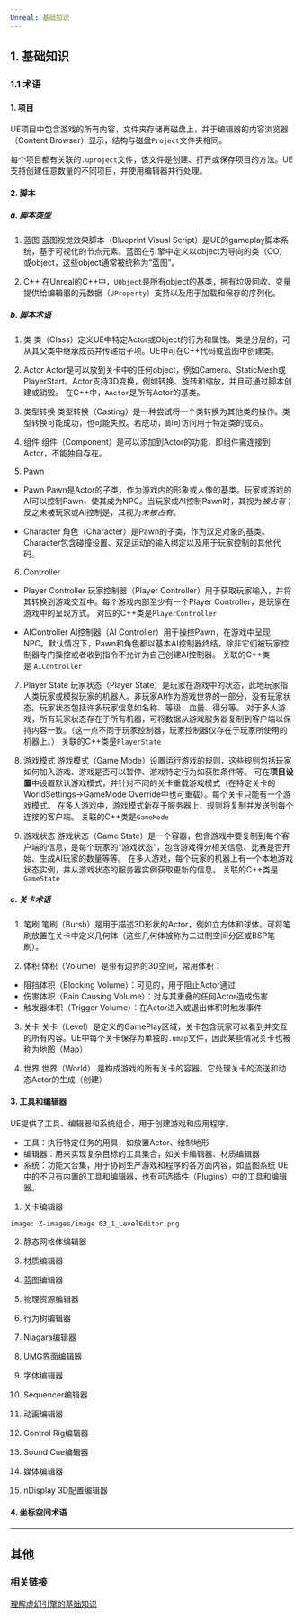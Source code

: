 ```yaml
---
Unreal: 基础知识
---
```

## 1. 基础知识
### 1.1 术语
#### 1. 项目
UE项目中包含游戏的所有内容，文件夹存储再磁盘上，并于编辑器的内容浏览器（Content Browser）显示，结构与磁盘`Project`文件夹相同。

每个项目都有关联的`.uproject`文件，该文件是创建、打开或保存项目的方法。UE支持创建任意数量的不同项目，并使用编辑器并行处理。

#### 2. 脚本
##### a. 脚本类型
1. 蓝图
蓝图视觉效果脚本（Blueprint Visual Script）是UE的gameplay脚本系统，基于可视化的节点元素。蓝图在引擎中定义以object为导向的类（OO）或object，这些object通常被统称为“蓝图”。

2. C++
在Unreal的C++中，`UObject`是所有object的基类，拥有垃圾回收、变量提供给编辑器的元数据（`UProperty`）支持以及用于加载和保存的序列化。

##### b. 脚本术语
1. 类
类（Class）定义UE中特定Actor或Object的行为和属性。类是分层的，可从其父类中继承成员并传递给子项。UE中可在C++代码或蓝图中创建类。

2. Actor
Actor是可以放到关卡中的任何object，例如Camera、StaticMesh或PlayerStart。Actor支持3D变换，例如转换、旋转和缩放，并且可通过脚本创建或销毁。
在C++中，`AActor`是所有Actor的基类。

3. 类型转换
类型转换（Casting）是一种尝试将一个类转换为其他类的操作。类型转换可能成功，也可能失败。若成功，即可访问用于特定类的成员。

4. 组件
组件（Component）是可以添加到Actor的功能，即组件需连接到Actor，不能独自存在。

5. Pawn
- Pawn
Pawn是Actor的子类，作为游戏内的形象或人像的基类。玩家或游戏的AI可以控制Pawn，使其成为NPC。当玩家或AI控制Pawn时，其视为*被占有*；反之未被玩家或AI控制是，其视为*未被占有*。

- Character
角色（Character）是Pawn的子类，作为双足对象的基类。Character包含碰撞设置、双足运动的输入绑定以及用于玩家控制的其他代码。

6. Controller
- Player Controller
玩家控制器（Player Controller）用于获取玩家输入，并将其转换到游戏交互中。每个游戏内部至少有一个Player Controller，是玩家在游戏中的呈现方式。
对应的C++类是`PlayerController`

- AIController
AI控制器（AI Controller）用于操控Pawn，在游戏中呈现NPC。默认情况下，Pawn和角色都以基本AI控制器终结，除非它们被玩家控制器专门操控或者收到指令不允许为自己创建AI控制器。
关联的C++类是 `AIController`

7. Player State
玩家状态（Player State）是玩家在游戏中的状态，此地玩家指人类玩家或模拟玩家的机器人。非玩家AI作为游戏世界的一部分，没有玩家状态。玩家状态包括许多玩家信息如名称、等级、血量、得分等。
对于多人游戏，所有玩家状态存在于所有机器，可将数据从游戏服务器复制到客户端以保持内容一致。（这一点不同于玩家控制器，玩家控制器仅存在于玩家所使用的机器上。）
关联的C++类是`PlayerState`

8. 游戏模式
游戏模式（Game Mode）设置运行游戏的规则，这些规则包括玩家如何加入游戏、游戏是否可以暂停、游戏特定行为如获胜条件等。
可在**项目设置**中设置默认游戏模式，并针对不同的关卡重载游戏模式（在特定关卡的WorldSettings->GameMode Override中也可重载）。每个关卡只能有一个游戏模式。
在多人游戏中，游戏模式新存于服务器上，规则将复制并发送到每个连接的客户端。
关联的C++类是`GameMode`

9. 游戏状态
游戏状态（Game State）是一个容器，包含游戏中要复制到每个客户端的信息，是每个玩家的“游戏状态”，包含游戏得分相关信息、比赛是否开始、生成AI玩家的数量等等。
在多人游戏，每个玩家的机器上有一个本地游戏状态实例，并从游戏状态的服务器实例获取更新的信息。
关联的C++类是`GameState`

##### c. 关卡术语
1. 笔刷
笔刷（Bursh）是用于描述3D形状的Actor，例如立方体和球体。可将笔刷放置在关卡中定义几何体（这些几何体被称为二进制空间分区或BSP笔刷）。

2. 体积
体积（Volume）是带有边界的3D空间，常用体积：
- 阻挡体积（Blocking Volume）：可见的，用于阻止Actor通过
- 伤害体积（Pain Causing Volume）：对与其重叠的任何Actor造成伤害
- 触发器体积（Trigger Volume）：在Actor进入或退出体积时触发事件

3. 关卡
关卡（Level）是定义的GamePlay区域，关卡包含玩家可以看到并交互的所有内容。UE中每个关卡保存为单独的`.umap`文件，因此某些情况关卡也被称为地图（Map）

4. 世界
世界（World） 是构成游戏的所有关卡的容器。它处理关卡的流送和动态Actor的生成（创建）

#### 3. 工具和编辑器
UE提供了工具、编辑器和系统组合，用于创建游戏和应用程序。
- 工具：执行特定任务的用具，如放置Actor、绘制地形
- 编辑器：用来实现复杂目标的工具集合，如关卡编辑器、材质编辑器
- 系统：功能大合集，用于协同生产游戏和程序的各方面内容，如蓝图系统
UE中的不只有内置的工具和编辑器，也有可选插件（Plugins）中的工具和编辑器。

1. 关卡编辑器
```avatar
image: Z-images/image 03_1_LevelEditor.png
```


2. 静态网格体编辑器


3. 材质编辑器

4. 蓝图编辑器

5. 物理资源编辑器

6. 行为树编辑器

7. Niagara编辑器

8. UMG界面编辑器

9. 字体编辑器

10. Sequencer编辑器

11. 动画编辑器

12. Control Rig编辑器

13. Sound Cue编辑器

14. 媒体编辑器

15. nDisplay 3D配置编辑器

#### 4. 坐标空间术语

---
## 其他
### 相关链接
[理解虚幻引擎的基础知识](https://dev.epicgames.com/documentation/zh-cn/unreal-engine/understanding-the-basics-of-unreal-engine)
